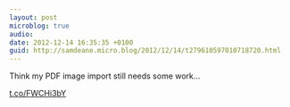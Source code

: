 ```yaml
---
layout: post
microblog: true
audio: 
date: 2012-12-14 16:35:35 +0100
guid: http://samdeane.micro.blog/2012/12/14/t279610597010718720.html
---
```

Think my PDF image import still needs some work…

 [t.co/FWCHi3bY](http://t.co/FWCHi3bY)
